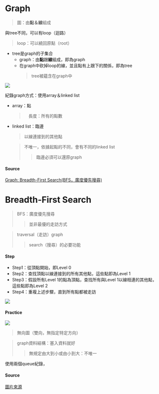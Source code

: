 
# Graph
  > 圖：由**點＆線**組成

與tree不同，可以有loop（迴路）
  > loop：可以繞回原點（root）
  
- tree是graph的子集合
  - graph：由**點**跟**線**組成，即為graph
  - 在graph中砍掉loop的線，並且點有上跟下的關係，即為tree
    > tree被蘊含在graph中

![](https://github.com/vanikk06/Data-structures-and-Algorithms/blob/master/week_12/image/1576310235203.jpg)

紀錄graph方式：使用array＆linked list
  - array：點
    >　長度：所有的點數
  - linked list：臨邊
    > 以線連接到的其他點
    
    > 不唯一，依據起點的不同，會有不同的linked list
    >> 臨邊必須可以還原graph
    
#### Source
[Graph: Breadth-First Search(BFS，廣度優先搜尋)](http://alrightchiu.github.io/SecondRound/graph-breadth-first-searchbfsguang-du-you-xian-sou-xun.html)

# Breadth-First Search
 > BFS：廣度優先搜尋
 >> 並非最優的走訪方式

 > traversal（走訪）graph
 >> search（搜尋）的必要功能
 
 
#### Step

- Step1：從頂點開始，即Level 0
- Step2：查找頂點以線連接到的所有其他點，這些點即為Level 1
- Step3：假設所有Level 1的點為頂點，查找所有與Level 1以線相連的其他點，這些點即為Level 2
- Step4：重複上述步驟，直到所有點都被走訪

![](https://upload.wikimedia.org/wikipedia/commons/9/99/Breadth-first_search_Algorithm.gif)
  
#### Practice

![](https://github.com/vanikk06/Data-structures-and-Algorithms/blob/master/week_12/image/1576310235203.jpg)
> 無向圖（雙向，無指定特定方向）

> graph資料結構：塞入資料就好
>> 無規定由大到小或由小到大：不唯一

使用兩個queue紀錄，

#### Source
[圖片來源](https://commons.wikimedia.org/wiki/File:Breadth-first_search_Algorithm.gif)

